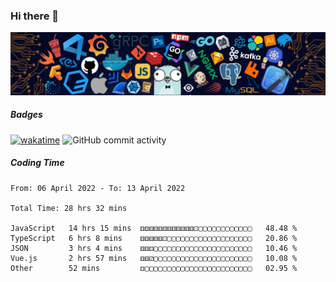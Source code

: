 ### Hi there 👋

![R](image/20220304/header_.bzdxkhl6c94.webp)

##### Badges

[![wakatime](https://wakatime.com/badge/user/3c2a8d5a-32f6-4f22-9e9f-3b453aa8478a.svg)](https://wakatime.com/@3c2a8d5a-32f6-4f22-9e9f-3b453aa8478a)
![GitHub commit activity](https://img.shields.io/github/commit-activity/y/HelloAndyZhang/HelloAndyZhang)


<!--
**HelloAndyZhang/HelloAndyZhang** is a ✨ _special_ ✨ repository because its `README.md` (this file) appears on your GitHub profile.

Here are some ideas to get you started:

- 🔭 I’m currently working on ...
- 🌱 I’m currently learning ...
- 👯 I’m looking to collaborate on ...
- 🤔 I’m looking for help with ...
- 💬 Ask me about ...
- 📫 How to reach me: ...
- 😄 Pronouns: ...
- ⚡ Fun fact: ...
-->

<!-- ![Anurag's GitHub stats](https://github-readme-stats.vercel.app/api?username=HelloAndyZhang&theme=cobalt) -->

<!-- ![Top Langs](https://github-readme-stats.vercel.app/api/top-langs/?username=HelloAndyZhang&layout=compact) -->


<!-- ![Ashutosh's github activity graph](https://activity-graph.herokuapp.com/graph?username=HelloAndyZhang&theme=rogue)  -->


##### Coding Time
<!--START_SECTION:waka-->

```text
From: 06 April 2022 - To: 13 April 2022

Total Time: 28 hrs 32 mins

JavaScript   14 hrs 15 mins  ⚅⚅⚅⚅⚅⚅⚅⚅⚅⚅⚅⚅⚀▢▢▢▢▢▢▢▢▢▢▢▢   48.48 %
TypeScript   6 hrs 8 mins    ⚅⚅⚅⚅⚅⚀▢▢▢▢▢▢▢▢▢▢▢▢▢▢▢▢▢▢▢   20.86 %
JSON         3 hrs 4 mins    ⚅⚅⚃▢▢▢▢▢▢▢▢▢▢▢▢▢▢▢▢▢▢▢▢▢▢   10.46 %
Vue.js       2 hrs 57 mins   ⚅⚅⚂▢▢▢▢▢▢▢▢▢▢▢▢▢▢▢▢▢▢▢▢▢▢   10.08 %
Other        52 mins         ⚃▢▢▢▢▢▢▢▢▢▢▢▢▢▢▢▢▢▢▢▢▢▢▢▢   02.95 %
```

<!--END_SECTION:waka-->
